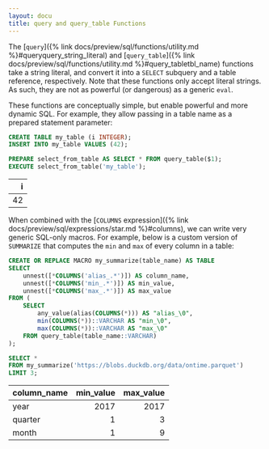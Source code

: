```yaml
---
layout: docu
title: query and query_table Functions
---
```


The [`query`]({% link docs/preview/sql/functions/utility.md %}#queryquery_string_literal)
and [`query_table`]({% link docs/preview/sql/functions/utility.md %}#query_tabletbl_name)
functions take a string literal, and convert it into a `SELECT` subquery and a table reference, respectively.
Note that these functions only accept literal strings.
As such, they are not as powerful (or dangerous) as a generic `eval`.

These functions are conceptually simple, but enable powerful and more dynamic SQL. For example, they allow passing in a table name as a prepared statement parameter:

```sql
CREATE TABLE my_table (i INTEGER);
INSERT INTO my_table VALUES (42);

PREPARE select_from_table AS SELECT * FROM query_table($1);
EXECUTE select_from_table('my_table');
```

| i  |
|---:|
| 42 |

When combined with the [`COLUMNS` expression]({% link docs/preview/sql/expressions/star.md %}#columns), we can write very generic SQL-only macros. For example, below is a custom version of `SUMMARIZE` that computes the `min` and `max` of every column in a table:

```sql
CREATE OR REPLACE MACRO my_summarize(table_name) AS TABLE
SELECT
    unnest([*COLUMNS('alias_.*')]) AS column_name,
    unnest([*COLUMNS('min_.*')]) AS min_value,
    unnest([*COLUMNS('max_.*')]) AS max_value
FROM (
    SELECT
        any_value(alias(COLUMNS(*))) AS "alias_\0",
        min(COLUMNS(*))::VARCHAR AS "min_\0",
        max(COLUMNS(*))::VARCHAR AS "max_\0"
    FROM query_table(table_name::VARCHAR)
);

SELECT *
FROM my_summarize('https://blobs.duckdb.org/data/ontime.parquet')
LIMIT 3;
```

| column_name | min_value | max_value |
|-------------|----------:|----------:|
| year        | 2017      | 2017      |
| quarter     | 1         | 3         |
| month       | 1         | 9         |